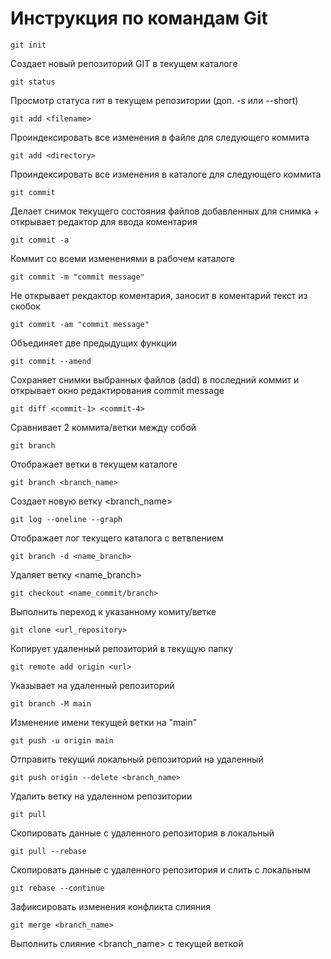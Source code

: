 # Инструкция по командам Git

```
git init
```
Создает новый репозиторий GIT в текущем каталоге
```
git status
```
Просмотр статуса гит в текущем репозитории (доп. -s или --short)
```
git add <filename>
```
Проиндексировать все изменения в файле <filename> для следующего коммита
```
git add <directory>
```
Проиндексировать все изменения в каталоге <directory> для следующего коммита
```
git commit
```
Делает снимок текущего состояния файлов добавленных для снимка + открывает редактор для ввода коментария
```
git commit -a
```
Коммит со всеми изменениями в рабочем каталоге
```
git commit -m "commit message"
```
Не открывает рекдактор коментария, заносит в коментарий текст из скобок
```
git commit -am "commit message"
```
Объединяет две предыдущих функции
```
git commit --amend
```
Сохраняет снимки выбранных файлов (add) в последний коммит и открывает окно редактирования commit message
```
git diff <commit-1> <commit-4>
```
Сравнивает 2 коммита/ветки между собой
```
git branch
```
Отображает ветки в текущем каталоге
```
git branch <branch_name>
```
Создает новую ветку <branch_name>
```
git log --oneline --graph
```
Отображает лог текущего каталога с ветвлением
```
git branch -d <name_branch>
```
Удаляет ветку <name_branch>
```
git checkout <name_commit/branch>
```
Выполнить переход к указанному комиту/ветке
```
git clone <url_repository>
```
Копирует удаленный репозиторий в текущую папку
```
git remote add origin <url>
```
Указывает на удаленный репозиторий
```
git branch -M main
```
Изменение имени текущей ветки на "main"
```
git push -u origin main
```
Отправить текущий локальный репозиторий на удаленный
```
git push origin --delete <branch_name>
```
Удалить ветку на удаленном репозитории
```
git pull
```
Скопировать данные с удаленного репозитория в локальный
```
git pull --rebase
```
Скопировать данные с удаленного репозитория и слить с локальным
```
git rebase --continue
```
Зафиксировать изменения конфликта слияния
```
git merge <branch_name>
```
Выполнить слияние <branch_name> с текущей веткой
